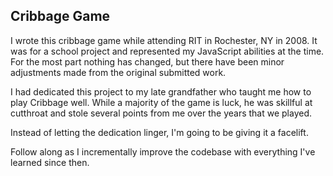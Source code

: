 Cribbage Game
-------------

I wrote this cribbage game while attending RIT in Rochester, NY in 2008. It was
for a school project and represented my JavaScript abilities at the time. For
the most part nothing has changed, but there have been minor adjustments made from
the original submitted work.

I had dedicated this project to my late grandfather who taught me how to play
Cribbage well. While a majority of the game is luck, he was skillful at
cutthroat and stole several points from me over the years that we played.

Instead of letting the dedication linger, I'm going to be giving it a facelift.

Follow along as I incrementally improve the codebase with everything I've
learned since then.
